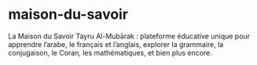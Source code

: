 # maison-du-savoir
La Maison du Savoir Tayru Al-Mubārak : plateforme éducative unique pour apprendre l’arabe, le français et l’anglais, explorer la grammaire, la conjugaison, le Coran, les mathématiques, et bien plus encore.

